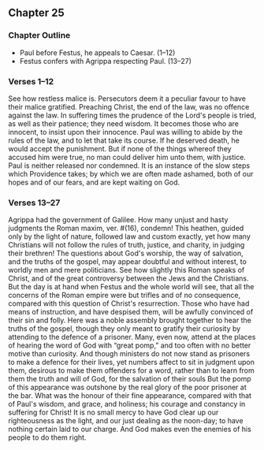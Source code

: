 ## Chapter 25

### Chapter Outline

- Paul before Festus, he appeals to Caesar. (1–12)
- Festus confers with Agrippa respecting Paul. (13–27)

### Verses 1–12

See how restless malice is. Persecutors deem it a peculiar favour to have their malice gratified. Preaching Christ, the end of the law, was no offence against the law. In suffering times the prudence of the Lord's people is tried, as well as their patience; they need wisdom. It becomes those who are innocent, to insist upon their innocence. Paul was willing to abide by the rules of the law, and to let that take its course. If he deserved death, he would accept the punishment. But if none of the things whereof they accused him were true, no man could deliver him unto them, with justice. Paul is neither released nor condemned. It is an instance of the slow steps which Providence takes; by which we are often made ashamed, both of our hopes and of our fears, and are kept waiting on God.

### Verses 13–27

Agrippa had the government of Galilee. How many unjust and hasty judgments the Roman maxim, ver. #(16), condemn! This heathen, guided only by the light of nature, followed law and custom exactly, yet how many Christians will not follow the rules of truth, justice, and charity, in judging their brethren! The questions about God's worship, the way of salvation, and the truths of the gospel, may appear doubtful and without interest, to worldly men and mere politicians. See how slightly this Roman speaks of Christ, and of the great controversy between the Jews and the Christians. But the day is at hand when Festus and the whole world will see, that all the concerns of the Roman empire were but trifles and of no consequence, compared with this question of Christ's resurrection. Those who have had means of instruction, and have despised them, will be awfully convinced of their sin and folly. Here was a noble assembly brought together to hear the truths of the gospel, though they only meant to gratify their curiosity by attending to the defence of a prisoner. Many, even now, attend at the places of hearing the word of God with “great pomp,” and too often with no better motive than curiosity. And though ministers do not now stand as prisoners to make a defence for their lives, yet numbers affect to sit in judgment upon them, desirous to make them offenders for a word, rather than to learn from them the truth and will of God, for the salvation of their souls But the pomp of this appearance was outshone by the real glory of the poor prisoner at the bar. What was the honour of their fine appearance, compared with that of Paul's wisdom, and grace, and holiness; his courage and constancy in suffering for Christ! It is no small mercy to have God clear up our righteousness as the light, and our just dealing as the noon-day; to have nothing certain laid to our charge. And God makes even the enemies of his people to do them right.


